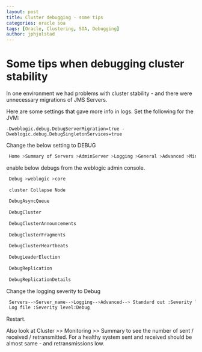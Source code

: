 ```yaml
---
layout: post
title: Cluster debugging - some tips
categories: oracle soa
tags: [Oracle, Clustering, SOA, Debugging]
author: jphjulstad
---
```


# Some tips when debugging cluster stability
In one environment we had problems with cluster stability - and there were unnecessary migrations of JMS Servers.

Here are some settings that gave more info in logs. Set the following for the JVM:

```
-Dweblogic.debug.DebugServerMigration=true -Dweblogic.debug.DebugSingletonServices=true 
```
 
Change the below setting to DEBUG 

```sh
 Home >Summary of Servers >AdminServer >Logging >General >Advanced >Minimum severity to log: 
```

 enable below debugs from the weblogic admin console. 

```sh
 Debug >weblogic >core 
 
 cluster Collapse Node 
 
 DebugAsyncQueue 
 
 DebugCluster 
 
 DebugClusterAnnouncements 
 
 DebugClusterFragments 
 
 DebugClusterHeartbeats 
 
 DebugLeaderElection 
 
 DebugReplication 
 
 DebugReplicationDetails 
```


 Change the logging severity to Debug 
 
```sh
 Servers-->Server_name-->Logging-->Advanced--> Standard out :Severity level:Debug 
 Log file :Severity level:Debug 
```

Restart.

Also look at Cluster >> Monitoring >> Summary to see the number of sent / received / retransmitted. For a healthy system sent and received should be almost same - and retransmissions low.